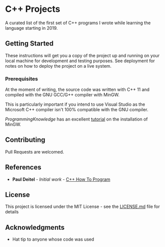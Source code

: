 # C++ Projects

A curated list of the first set of C++ programs I wrote while learning the language starting in 2019.

## Getting Started

These instructions will get you a copy of the project up and running on your local machine for development and testing purposes. See deployment for notes on how to deploy the project on a live system.

### Prerequisites

At the moment of writing, the source code was written with C++ 11 and compiled with the GNU GCC/G++ compiler with MinGW.

This is particularly important if you intend to use Visual Studio as the Microsoft C++ compiler isn't 100% compatible with the GNU compiler.

*ProgrammingKnowledge* has an excellent [tutorial](https://www.youtube.com/watch?v=sXW2VLrQ3Bs) on the installation of MinGW.

## Contributing

Pull Requests are welcomed.

## References

* **Paul Deitel** - *Initial work* - [C++ How To Program](https://github.com/pdeitel/CPlusPlusHowToProgram10e)

## License

This project is licensed under the MIT License - see the [LICENSE.md](LICENSE.md) file for details

## Acknowledgments

* Hat tip to anyone whose code was used

